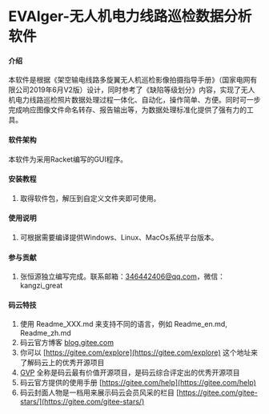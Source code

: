 # EVAlger-无人机电力线路巡检数据分析软件

#### 介绍
本软件是根据《架空输电线路多旋翼无人机巡检影像拍摄指导手册》（国家电网有限公司2019年6月V2版）设计，同时参考了《缺陷等级划分》内容，实现了无人机电力线路巡检照片数据处理过程一体化、自动化，操作简单、方便。同时可一步完成响应图像文件命名转存、报告输出等，为数据处理标准化提供了强有力的工具。

#### 软件架构
本软件为采用Racket编写的GUI程序。


#### 安装教程

1.  取得软件包，解压到自定义文件夹即可使用。

#### 使用说明

1.  可根据需要编译提供Windows、Linux、MacOs系统平台版本。

#### 参与贡献

1.  张恒源独立编写完成。联系邮箱：346442406@qq.com，微信：kangzi_great


#### 码云特技

1.  使用 Readme\_XXX.md 来支持不同的语言，例如 Readme\_en.md, Readme\_zh.md
2.  码云官方博客 [blog.gitee.com](https://blog.gitee.com)
3.  你可以 [https://gitee.com/explore](https://gitee.com/explore) 这个地址来了解码云上的优秀开源项目
4.  [GVP](https://gitee.com/gvp) 全称是码云最有价值开源项目，是码云综合评定出的优秀开源项目
5.  码云官方提供的使用手册 [https://gitee.com/help](https://gitee.com/help)
6.  码云封面人物是一档用来展示码云会员风采的栏目 [https://gitee.com/gitee-stars/](https://gitee.com/gitee-stars/)
